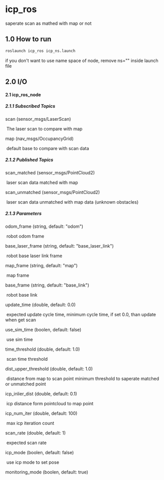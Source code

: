 # icp_ros
saperate scan as mathed with map or not



## 1.0 How to run

```bash
roslaunch icp_ros icp_ns.launch
```

if you don't want to use name space of node, remove ns="" inside launch file



## 2.0 I/O

#### 2.1 icp_ros_node

##### 2.1.1 Subscribed Topics

scan (sensor_msgs/LaserScan)

​	The laser scan to compare with map

map (nav_msgs/OccupancyGrid)

​	default base to compare with scan data



##### 2.1.2 Published Topics

scan_matched (sensor_msgs/PointCloud2)

​	laser scan data matched with map

scan_unmatched (sensor_msgs/PointCloud2)

​	laser scan data unmatched with map data (unknown obstacles)



##### 2.1.3 Parameters

odom_frame (string, default: "odom")

​	robot odom frame

base_laser_frame (string, default: "base_laser_link")

​	robot base laser link frame

map_frame (string, default: "map")

​	map frame

base_frame (string, default: "base_link")

​	robot base link

update_time (double, default: 0.0)

​	expected update cycle time, minimum cycle time, if set 0.0, than update when get scan

use_sim_time (boolen, default: false)

​	use sim time

time_threshold (double, default: 1.0)

​	scan time threshold	

dist_upper_threshold (double, default: 1.0)

​	distance from map to scan point minimum threshold to saperate matched or unmatched point	

icp_inlier_dist (double, default: 0.1)

​	icp distance form pointcloud to map point

icp_num_iter (double, default: 100)

​	max icp iteration count

scan_rate (double, default: 1)

​	expected scan rate

icp_mode (boolen, default: false)

​	use icp mode to set pose

monitoring_mode (boolen, default: true)

